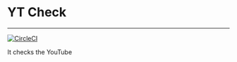 # YT Check
---

[![CircleCI](https://dl.circleci.com/status-badge/img/gh/Forklifts-For-Great-Justice/yt_check/tree/main.svg?style=svg)](https://dl.circleci.com/status-badge/redirect/gh/Forklifts-For-Great-Justice/yt_check/tree/main)

It checks the YouTube

